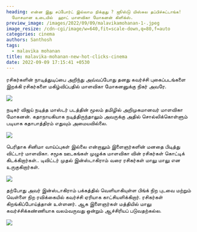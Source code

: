 ```yaml
---
heading: என்ன இது சப்போர்ட் இல்லாம நிக்குது ? ஜூஸ்டு மிஸ்சுல தப்பிச்சுட்டாங்க!
  மோசமான உடையில்  ஹாட் மாளவிகா மோகனன் கிளிக்ஸ்.
preview_image: /images/2022/09/09/malavikamohanan-1-.jpeg
image_resize: /cdn-cgi/image/w=640,fit=scale-down,q=80,f=auto
categories: cinema
authors: Santhosh
tags:
  - malavika mohanan
title: malavika-mohanan-new-hot-clicks-cinema
date: 2022-09-09 17:15:41 +0530
---
```

ரசிகர்களின் நாடித்துடிப்பை அறிந்து அவ்வப்போது தனது கவர்ச்சி புகைப்படங்களை இறக்கி ரசிகர்களை மகிழ்விப்பதில் மாளவிகா மோகனனுக்கு நிகர் அவரே.

![](/images/2022/09/09/malavika-mohanan-new-hot-clicks-cinema.jpeg)

நடிகர் விஜய் நடித்த மாஸ்டர் படத்தின் மூலம் தமிழில் அறிமுகமானவர் மாளவிகா மோகனன். கதாநாயகியாக நடித்திருந்தாலும் அவருக்கு அதில் சொல்லிக்கொள்ளும் படியாக கதாபாத்திரம் எதுவும் அமையவில்லை. 

![](/images/2022/09/09/malavika-mohanan-new-hot-clicks-cinema2.jpeg)

பெரிதாக சினிமா வாய்ப்புகள் இல்லை என்றாலும் இளைஞர்களின் மனதை பிடித்து விட்டார் மாளவிகா. சமூக ஊடகங்கள் முழுக்க மாளவிகா வின் ரசிகர்கள் கொட்டிக் கிடக்கிறார்கள்.. டிவிட்டர் முதல் இன்ஸ்டாகிராம் வரை ரசிகர்கள் மாலு மாலு என உருகுகிறார்கள்.

![](/images/2022/09/09/malavika-mohanan-new-hot-clicks-cinema4-1-.jpeg)

தற்போது அவர் இன்ஸ்டாகிராம் பக்கத்தில் வெளியாகியுள்ள பிங்க் நிற புடவை மற்றும் வெள்ளை நிற ரவிக்கையில் கவர்ச்சி ஏரியாக காட்சியளிக்கிறார். ரசிகர்கள் கிறங்கிப்போய்த்தான் உள்ளனர். ஆக  இளைஞர்கள் மத்தியில் மாலு கவர்ச்சிக்கண்ணியாக வலம்வருவது ஒன்றும் ஆச்சிரியப் படுவதற்கல்ல.

![](/images/2022/09/09/malavika-mohanan-new-hot-clicks-cinema6.jpeg)